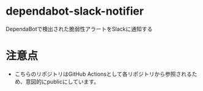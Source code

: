 # dependabot-slack-notifier
DependaBotで検出された脆弱性アラートをSlackに通知する

# 注意点
- こちらのリポジトリはGitHub Actionsとして各リポジトリから参照されるため、意図的にpublicにしています。
